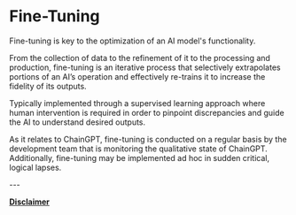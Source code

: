 # Fine-Tuning

Fine-tuning is key to the optimization of an AI model's functionality.

From the collection of data to the refinement of it to the processing and production, fine-tuning is an iterative process that selectively extrapolates portions of an AI’s operation and effectively re-trains it to increase the fidelity of its outputs.

Typically implemented through a supervised learning approach where human intervention is required in order to pinpoint discrepancies and guide the AI to understand desired outputs.

As it relates to ChainGPT, fine-tuning is conducted on a regular basis by the development team that is monitoring the qualitative state of ChainGPT. Additionally, fine-tuning may be implemented ad hoc in sudden critical, logical lapses.

\---

[**Disclaimer**](../../misc/legal-docs/disclaimer.md)

